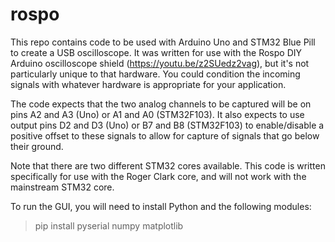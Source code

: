 # rospo

This repo contains code to be used with Arduino Uno and STM32 Blue Pill to create a USB oscilloscope. It was written for use with the Rospo DIY Arduino oscilloscope shield (https://youtu.be/z2SUedz2vag), but it's not particularly unique to that hardware. You could condition the incoming signals with whatever hardware is appropriate for your application.

The code expects that the two analog channels to be captured will be on pins A2 and A3 (Uno) or A1 and A0 (STM32F103). It also expects to use output pins D2 and D3 (Uno) or B7 and B8 (STM32F103) to enable/disable a positive offset to these signals to allow for capture of signals that go below their ground.

Note that there are two different STM32 cores available. This code is written specifically for use with the Roger Clark core, and will not work with the mainstream STM32 core.

To run the GUI, you will need to install Python and the following modules:
> pip install pyserial numpy matplotlib